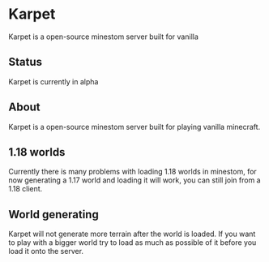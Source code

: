 # Karpet
Karpet is a open-source minestom server built for vanilla

## Status
Karpet is currently in alpha

## About
Karpet is a open-source minestom server built for playing vanilla minecraft.

## 1.18 worlds
Currently there is many problems with loading 1.18 worlds in minestom, for now generating a 1.17 world and loading it will work,
you can still join from a 1.18 client.

## World generating
Karpet will not generate more terrain after the world is loaded. If you want to play with a bigger world try to load as much
as possible of it before you load it onto the server.
